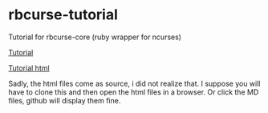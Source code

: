 rbcurse-tutorial
================

Tutorial for rbcurse-core (ruby wrapper for ncurses)

[Tutorial](./md/tut0.md)

[Tutorial html](./html/tut0.html)

Sadly, the html files come as source, i did not realize that. I suppose you will have to clone this and then open the html files in a browser. Or click the MD files, github will display them fine.
